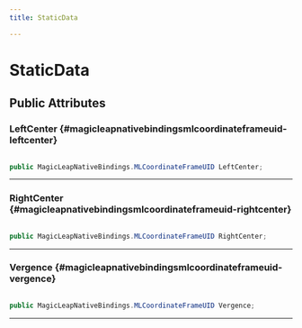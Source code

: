 ```yaml
---
title: StaticData

---
```


# StaticData










## Public Attributes

### LeftCenter {#magicleapnativebindingsmlcoordinateframeuid-leftcenter}

```csharp

public MagicLeapNativeBindings.MLCoordinateFrameUID LeftCenter;

```






-----------

### RightCenter {#magicleapnativebindingsmlcoordinateframeuid-rightcenter}

```csharp

public MagicLeapNativeBindings.MLCoordinateFrameUID RightCenter;

```






-----------

### Vergence {#magicleapnativebindingsmlcoordinateframeuid-vergence}

```csharp

public MagicLeapNativeBindings.MLCoordinateFrameUID Vergence;

```






-----------


